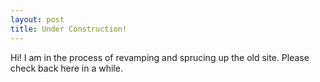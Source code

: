 ```yaml
---
layout: post
title: Under Construction!
---
```


Hi! I am in the process of revamping and sprucing up the old site. Please check back here in a while.
